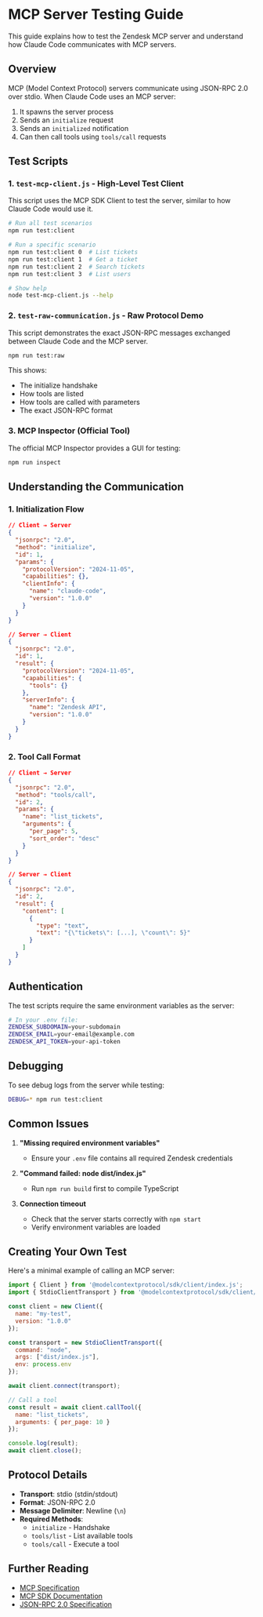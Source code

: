 # MCP Server Testing Guide

This guide explains how to test the Zendesk MCP server and understand how Claude Code communicates with MCP servers.

## Overview

MCP (Model Context Protocol) servers communicate using JSON-RPC 2.0 over stdio. When Claude Code uses an MCP server:

1. It spawns the server process
2. Sends an `initialize` request
3. Sends an `initialized` notification
4. Can then call tools using `tools/call` requests

## Test Scripts

### 1. `test-mcp-client.js` - High-Level Test Client

This script uses the MCP SDK Client to test the server, similar to how Claude Code would use it.

```bash
# Run all test scenarios
npm run test:client

# Run a specific scenario
npm run test:client 0  # List tickets
npm run test:client 1  # Get a ticket
npm run test:client 2  # Search tickets
npm run test:client 3  # List users

# Show help
node test-mcp-client.js --help
```

### 2. `test-raw-communication.js` - Raw Protocol Demo

This script demonstrates the exact JSON-RPC messages exchanged between Claude Code and the MCP server.

```bash
npm run test:raw
```

This shows:
- The initialize handshake
- How tools are listed
- How tools are called with parameters
- The exact JSON-RPC format

### 3. MCP Inspector (Official Tool)

The official MCP Inspector provides a GUI for testing:

```bash
npm run inspect
```

## Understanding the Communication

### 1. Initialization Flow

```json
// Client → Server
{
  "jsonrpc": "2.0",
  "method": "initialize",
  "id": 1,
  "params": {
    "protocolVersion": "2024-11-05",
    "capabilities": {},
    "clientInfo": {
      "name": "claude-code",
      "version": "1.0.0"
    }
  }
}

// Server → Client
{
  "jsonrpc": "2.0",
  "id": 1,
  "result": {
    "protocolVersion": "2024-11-05",
    "capabilities": {
      "tools": {}
    },
    "serverInfo": {
      "name": "Zendesk API",
      "version": "1.0.0"
    }
  }
}
```

### 2. Tool Call Format

```json
// Client → Server
{
  "jsonrpc": "2.0",
  "method": "tools/call",
  "id": 2,
  "params": {
    "name": "list_tickets",
    "arguments": {
      "per_page": 5,
      "sort_order": "desc"
    }
  }
}

// Server → Client
{
  "jsonrpc": "2.0",
  "id": 2,
  "result": {
    "content": [
      {
        "type": "text",
        "text": "{\"tickets\": [...], \"count\": 5}"
      }
    ]
  }
}
```

## Authentication

The test scripts require the same environment variables as the server:

```bash
# In your .env file:
ZENDESK_SUBDOMAIN=your-subdomain
ZENDESK_EMAIL=your-email@example.com
ZENDESK_API_TOKEN=your-api-token
```

## Debugging

To see debug logs from the server while testing:

```bash
DEBUG=* npm run test:client
```

## Common Issues

1. **"Missing required environment variables"**
   - Ensure your `.env` file contains all required Zendesk credentials

2. **"Command failed: node dist/index.js"**
   - Run `npm run build` first to compile TypeScript

3. **Connection timeout**
   - Check that the server starts correctly with `npm start`
   - Verify environment variables are loaded

## Creating Your Own Test

Here's a minimal example of calling an MCP server:

```javascript
import { Client } from '@modelcontextprotocol/sdk/client/index.js';
import { StdioClientTransport } from '@modelcontextprotocol/sdk/client/stdio.js';

const client = new Client({
  name: "my-test",
  version: "1.0.0"
});

const transport = new StdioClientTransport({
  command: "node",
  args: ["dist/index.js"],
  env: process.env
});

await client.connect(transport);

// Call a tool
const result = await client.callTool({
  name: "list_tickets",
  arguments: { per_page: 10 }
});

console.log(result);
await client.close();
```

## Protocol Details

- **Transport**: stdio (stdin/stdout)
- **Format**: JSON-RPC 2.0
- **Message Delimiter**: Newline (`\n`)
- **Required Methods**:
  - `initialize` - Handshake
  - `tools/list` - List available tools
  - `tools/call` - Execute a tool

## Further Reading

- [MCP Specification](https://modelcontextprotocol.io/docs)
- [MCP SDK Documentation](https://github.com/modelcontextprotocol/sdk)
- [JSON-RPC 2.0 Specification](https://www.jsonrpc.org/specification)